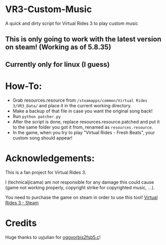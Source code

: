 # VR3-Custom-Music
A quick and dirty script for Virtual Rides 3 to play custom music
## This is only going to work with the latest version on steam! (Working as of 5.8.35)
## Currently only for linux (I guess)
# How-To:
- Grab resources.resource from `/steamapps/common/Virtual Rides 3/VR3_Data/` and place it in the current working directory.
- Make a backup of that file in case you want the original song back!
- Run `python patcher.py`
- After the script is done, replace resources.resource.patched and put it to the same folder you got it from, renamed as `resources.resource`.
- In the game, when you try to play "Virtual Rides - Fresh Beats", your custom song should appear!

# Acknowledgements:
This is a fan project for Virtual Rides 3.

I (technicaljicama) am not responsible for any damage this could cause (game not working properly, copyright strike for copyrighted music, ...).

You need to purchase the game on steam in order to use this tool! [Virtual Rides 3 - Steam](https://store.steampowered.com/app/515260/)

# Credits
Huge thanks to uyjulian for [oggvorbis2fsb5.c](https://github.com/uyjulian/oggvorbis2fsb5)!
